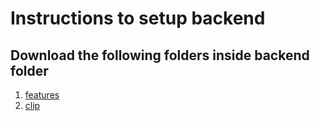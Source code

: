 # Instructions to setup backend
## Download the following folders inside backend folder
1. [features](https://drive.google.com/drive/folders/1Sv_5obKwX0sZFxdnh7AnIV2CnL9d8tQg?usp=sharing)
2. [clip](https://drive.google.com/drive/folders/1p2FqYdXkyavyk5_gpwQfN0jCPbXsmsnN?usp=sharing)

